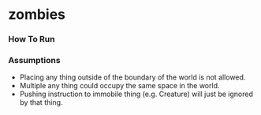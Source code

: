 # zombies

### How To Run

### Assumptions
* Placing any thing outside of the boundary of the world is not allowed.
* Multiple any thing could occupy the same space in the world.
* Pushing instruction to immobile thing (e.g. Creature) will just be ignored by that thing.